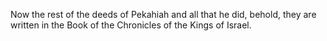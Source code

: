 Now the rest of the deeds of Pekahiah and all that he did, behold, they are written in the Book of the Chronicles of the Kings of Israel.
